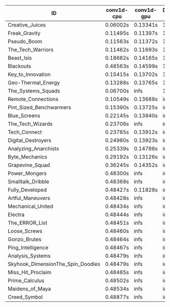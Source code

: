 |ID|conv1d-cpu|conv1d-gpu|DWSPConv2D-gpu|gemm-gpu|avg|
|-|-|-|-|-|-|
|Creative_Juices|0.06002s|0.13341s|3.09182s|1.91014s|1.29885s|
|Freak_Gravity|0.11495s|0.11397s|3.15421s|1.89986s|1.32075s|
|Pseudo_Boom|0.11563s|0.11372s|3.15623s|1.90997s|1.32389s|
|The_Tech_Warriors|0.11462s|0.11693s|3.16291s|1.90905s|1.32588s|
|Beast_Isis|0.18682s|0.14165s|3.08880s|2.05314s|1.36760s|
|Blackouts|0.48563s|0.14599s|3.09360s|2.04037s|1.44140s|
|Key_to_Innovation|0.15415s|0.13702s|3.33894s|2.25952s|1.47241s|
|Geo-Thermal_Energy|0.13288s|0.13765s|3.12492s|2.68741s|1.52071s|
|The_Systems_Squads|0.06700s|infs|3.32533s|1.97265s|infs|
|Remote_Connections|0.10549s|0.13688s|infs|4.71918s|infs|
|Pint_Sized_Benchwarmers|0.15390s|0.13725s|infs|1.92542s|infs|
|Blue_Screens|0.22145s|0.13940s|infs|4.72117s|infs|
|The_Tech_Wizards|0.23706s|infs|infs|4.67881s|infs|
|Tech_Connect|0.23785s|0.13912s|infs|2.11327s|infs|
|Digital_Destroyers|0.24980s|0.13923s|infs|4.68880s|infs|
|Analyzing_Anarchists|0.25339s|0.14786s|infs|2.75316s|infs|
|Byte_Mechanics|0.29192s|0.13126s|infs|4.70731s|infs|
|Grapevine_Squad|0.36245s|0.14352s|infs|4.68876s|infs|
|Power_Mongers|0.48300s|infs|infs|4.69202s|infs|
|Smalltalk_Dribble|0.48368s|infs|infs|4.68407s|infs|
|Fully_Developed|0.48427s|0.11828s|infs|4.69053s|infs|
|Artful_Maneuvers|0.48428s|infs|infs|4.70368s|infs|
|Mechanical_United|0.48434s|infs|infs|4.69093s|infs|
|Electra|0.48444s|infs|infs|4.68303s|infs|
|The_ERROR_List|0.48451s|infs|infs|4.70239s|infs|
|Loose_Screws|0.48460s|infs|infs|4.70112s|infs|
|Gonzo_Brutes|0.48464s|infs|infs|4.68706s|infs|
|Ping_Intelligence|0.48467s|infs|infs|4.69426s|infs|
|Analysis_Systems|0.48479s|infs|infs|4.70131s|infs|
|Skyhook_DimensionThe_Spin_Doodles|0.48479s|infs|infs|4.69669s|infs|
|Miss_Hit_Proclaim|0.48485s|infs|infs|4.70718s|infs|
|Prime_Calculus|0.48502s|infs|infs|4.69554s|infs|
|Maidens_of_Maya|0.48534s|infs|infs|4.69578s|infs|
|Creed_Symbol|0.48877s|infs|infs|4.68144s|infs|
